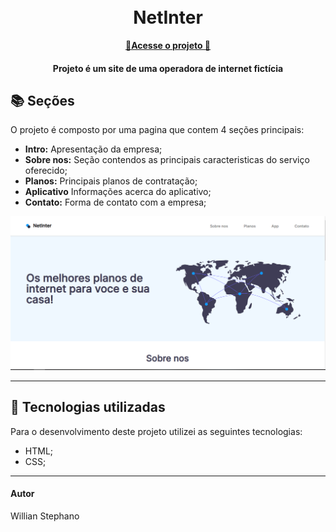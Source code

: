 <h1 align="center">
  <br>NetInter 
</h1>

<p align="center">
  <a href="https://willianstephano.github.io/NetInter/">
    <b>🚀Acesse o projeto 🚀</b>
  </a>


<h4 align="center">
  Projeto é um site de uma operadora de internet fictícia 
</h4>

## 📚 Seções
O projeto é composto por uma pagina que contem 4 seções principais:

- **Intro:** Apresentação da empresa;
- **Sobre nos:** Seção contendos as principais caracteristicas do serviço oferecido;
- **Planos:** Principais planos de contratação;
- **Aplicativo** Informações acerca do aplicativo;
- **Contato:** Forma de contato com a empresa;


<img src="Conteudo/previa-img.PNG " alt="Imagem de pré-visualização da pagina">

---

## 💼 Tecnologias utilizadas
Para o desenvolvimento deste projeto utilizei as seguintes tecnologias:

- HTML;
- CSS;
---

#### Autor
Willian Stephano
